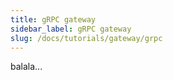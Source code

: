 ```yaml
---
title: gRPC gateway
sidebar_label: gRPC gateway
slug: /docs/tutorials/gateway/grpc
---
```

balala...